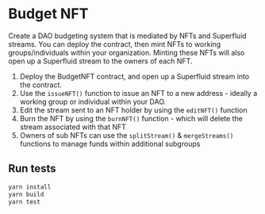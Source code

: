 Budget NFT
==================

Create a DAO budgeting system that is mediated by NFTs and Superfluid streams.
You can deploy the contract, then mint NFTs to working groups/individuals within your organization. Minting these NFTs will also open up a Superfluid stream to the owners of each NFT. 

1) Deploy the BudgetNFT contract, and open up a Superfluid stream into the contract.
2) Use the ```issueNFT()``` function to issue an NFT to a new address - ideally a working group or individual within your DAO. 
3) Edit the stream sent to an NFT holder by using the ```editNFT()``` function
4) Burn the NFT by using the ```burnNFT()``` function - which will delete the stream associated with that NFT
5) Owners of sub NFTs can use the ```splitStream()``` & ```mergeStreams()``` functions to manage funds within additional subgroups


## Run tests

```bash
yarn install
yarn build
yarn test
```